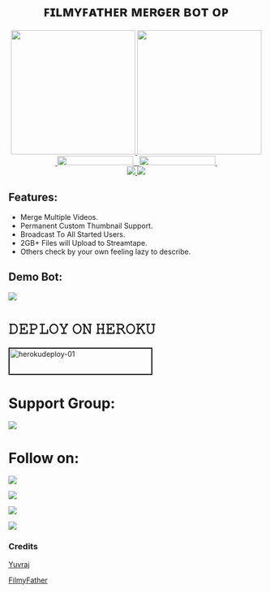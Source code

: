 
<h1 align="center">
  <b> ꜰɪʟᴍʏꜰᴀᴛʜᴇʀ ᴍᴇʀɢᴇʀ ʙᴏᴛ ᴏᴘ </b>
</h1>

<p align="center">
  <a href="https://www.python.org">
    <img src="http://ForTheBadge.com/images/badges/made-with-python.svg" width ="245">
  </a>
  <a href="https://t.me/Yuvi_4502">
    <img src="https://telegra.ph/file/64b87518d17b8a168c846.jpg" width="245">
  </a><br>
  <a href="https://t.me/FilmyFather_Botlist">
    &nbsp;<img src="https://img.shields.io/badge/FilmyFather%20BotList-Channel-blue?style=plastic&logo=Telegram" width="150" height="18">&nbsp;
  </a>
  <a href="https://t.me/RequestingHuB">
    &nbsp;<img src="https://img.shields.io/badge/Requesting%20HuB-Group-blue?style=plastic&logo=Telegram" width="150" height="18">&nbsp;
  </a>
  <br>
  <a href="https://github.com/FilmyFather/Merger-Bot-OP/stargazers">
    <img src="https://img.shields.io/github/stars/FilmyFather/Merger-Bot-OP?style=social">
  </a>
  <a href="https://github.com/FilmyFather/Merger-Bot-OP/fork">
    <img src="https://img.shields.io/github/forks/FilmyFather/Merger-Bot-OP?label=Fork&style=social">
  </a>  
</p>

## Features:
- Merge Multiple Videos.
- Permanent Custom Thumbnail Support.
- Broadcast To All Started Users.
- 2GB+ Files will Upload to Streamtape.
- Others check by your own feeling lazy to describe.

## Demo Bot:
<a href="https://telegram.dog/TeleRoid_VideoMergeBot"><img src="https://img.shields.io/badge/Demo-Telegram%20Bot-blue.svg?logo=telegram"></a>

<h1 align="left">
  <b> 𝙳𝙴𝙿𝙻𝙾𝚈 𝙾𝙽 𝙷𝙴𝚁𝙾𝙺𝚄 </b>
</h1>



<p align="left"><a href="https://heroku.com/deploy?template=https://github.com/FilmyFather/Merger-bot-OP">
    <img src="https://img.shields.io/badge/Deploy%20To Heroku-purple?style=for-the-badge&logo=Heroku" alt="herokudeploy-01" border="2" height="50" width="280"></a>
</p>


<h1 align="left">
<b> Support Group: </b>
</h1>

<a href="https://t.me/yuvi_4502"><img src="https://img.shields.io/badge/Telegram-Join%20Telegram%20Group-black.svg?logo=telegram"></a>

<h1 align="left">
</b> Follow on: </b>
</h1>

<p align="left">
<a href="https://github.com/FilmyFather"><img src="https://img.shields.io/badge/GitHub-Follow%20on%20GitHub-inactive.svg?logo=github"></a>
</p>
<p align="left">
<a href="https://twitter.com/Yuvi_4502"><img src="https://img.shields.io/badge/Twitter-Follow%20on%20Twitter-informational.svg?logo=twitter"></a>
</p>
<p align="left">
<a href="https://facebook.com/Yuvraj4502"><img src="https://img.shields.io/badge/Facebook-Follow%20on%20Facebook-blue.svg?logo=facebook"></a>
</p>
<p align="left">
<a href="https://instagram.com/_xx_itz_yuvi_xx_"><img src="https://img.shields.io/badge/Instagram-Follow%20on%20Instagram-important.svg?logo=instagram"></a>
</p>

### Credits

[Yuvraj](https://t.me/yuvi_4502)

[FilmyFather](https://github.com/FilmyFather)
